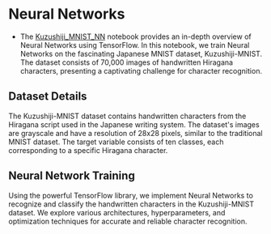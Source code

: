 # Neural Networks

 - The [Kuzushiji_MNIST_NN](https://github.com/mohdsaadoon/DL_Projects/blob/main/Kuzushiji_MNIST_NN.ipynb) notebook provides an in-depth overview of Neural Networks using TensorFlow. In this notebook, we train Neural Networks on the fascinating Japanese MNIST dataset, Kuzushiji-MNIST. The dataset consists of 70,000 images of handwritten Hiragana characters, presenting a captivating challenge for character recognition.

## Dataset Details

The Kuzushiji-MNIST dataset contains handwritten characters from the Hiragana script used in the Japanese writing system. The dataset's images are grayscale and have a resolution of 28x28 pixels, similar to the traditional MNIST dataset. The target variable consists of ten classes, each corresponding to a specific Hiragana character.

## Neural Network Training

Using the powerful TensorFlow library, we implement Neural Networks to recognize and classify the handwritten characters in the Kuzushiji-MNIST dataset. We explore various architectures, hyperparameters, and optimization techniques for accurate and reliable character recognition.
